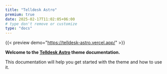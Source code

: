 ```yaml
---
title: "Telldesk Astro"
premium: true
date: 2025-02-17T11:02:05+06:00
# type don't remove or customize
type: "docs"
---
```


{{< preview demo="https://telldesk-astro.vercel.app/" >}}

**Welcome to the [Telldesk Astro](https://themefisher.com/products/telldesk-astro/) theme documentation.**

This documentation will help you get started with the theme and how to use it.
